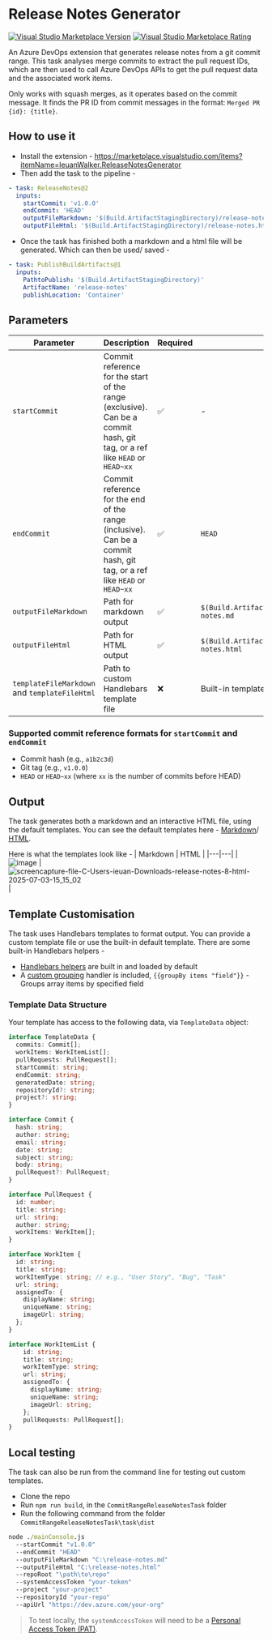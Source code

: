 # Release Notes Generator
[![Visual Studio Marketplace Version](https://img.shields.io/visual-studio-marketplace/v/IeuanWalker.ReleaseNotesGenerator)](https://marketplace.visualstudio.com/items?itemName=IeuanWalker.ReleaseNotesGenerator)
[![Visual Studio Marketplace Rating](https://img.shields.io/visual-studio-marketplace/stars/IeuanWalker.ReleaseNotesGenerator)](https://marketplace.visualstudio.com/items?itemName=IeuanWalker.ReleaseNotesGenerator)

An Azure DevOps extension that generates release notes from a git commit range. This task analyses merge commits to extract the pull request IDs, which are then used to call Azure DevOps APIs to get the pull request data and the associated work items.

Only works with squash merges, as it operates based on the commit message. It finds the PR ID from commit messages in the format: `Merged PR {id}: {title}`.

## How to use it
- Install the extension - https://marketplace.visualstudio.com/items?itemName=IeuanWalker.ReleaseNotesGenerator
- Then add the task to the pipeline - 
```yaml
- task: ReleaseNotes@2
  inputs:
    startCommit: 'v1.0.0'
    endCommit: 'HEAD'
    outputFileMarkdown: '$(Build.ArtifactStagingDirectory)/release-notes.md'
    outputFileHtml: '$(Build.ArtifactStagingDirectory)/release-notes.html'
```
- Once the task has finished both a markdown and a html file will be generated. Which can then be used/ saved -
```yaml
- task: PublishBuildArtifacts@1
  inputs:
    PathtoPublish: '$(Build.ArtifactStagingDirectory)'
    ArtifactName: 'release-notes'
    publishLocation: 'Container'
```

## Parameters
| Parameter | Description | Required | Default |
|-----------|-------------|----------|---------|
| `startCommit` | Commit reference for the start of the range (exclusive). Can be a commit hash, git tag, or a ref like `HEAD` or `HEAD~xx` | ✅ | - |
| `endCommit` | Commit reference for the end of the range (inclusive). Can be a commit hash, git tag, or a ref like `HEAD` or `HEAD~xx` | ✅ | `HEAD` |
| `outputFileMarkdown` | Path for markdown output | ✅ | `$(Build.ArtifactStagingDirectory)/release-notes.md` |
| `outputFileHtml`     | Path for HTML output     | ✅ | `$(Build.ArtifactStagingDirectory)/release-notes.html` |
| `templateFileMarkdown` and `templateFileHtml` | Path to custom Handlebars template file | ❌ | Built-in template |

### Supported commit reference formats for `startCommit` and `endCommit`
- Commit hash (e.g., `a1b2c3d`)
- Git tag (e.g., `v1.0.0`)
- `HEAD` or `HEAD~xx` (where `xx` is the number of commits before HEAD)

## Output
The task generates both a markdown and an interactive HTML file, using the default templates. You can see the default templates here - [Markdown](https://github.com/IeuanWalker/AzureDevops-GenerateReleaseNotes/blob/master/CommitRangeReleaseNotesTask/task/defaultTemplateMarkdown.hbs)/ [HTML](https://github.com/IeuanWalker/AzureDevops-GenerateReleaseNotes/blob/master/CommitRangeReleaseNotesTask/task/defaultTemplateHtml.hbs).

Here is what the templates look like - 
| Markdown | HTML |
|---|---|
| ![image](https://github.com/user-attachments/assets/f39bb498-41a0-4514-9c25-007246b7b62e) | ![screencapture-file-C-Users-ieuan-Downloads-release-notes-8-html-2025-07-03-15_15_02](https://github.com/user-attachments/assets/4b2529a8-4597-460f-b90d-341677c3153a) |

## Template Customisation
The task uses Handlebars templates to format output. You can provide a custom template file or use the built-in default template.
There are some built-in Handlebars helpers - 
- [Handlebars helpers](https://github.com/helpers/handlebars-helpers) are built in and loaded by default
- A [custom grouping](https://github.com/IeuanWalker/AzureDevops-GenerateReleaseNotes/blob/master/CommitRangeReleaseNotesTask/task/utils/TemplateUtils.ts) handler is included, `{{groupBy items "field"}}` - Groups array items by specified field

### Template Data Structure
Your template has access to the following data, via `TemplateData` object:

```typescript
interface TemplateData {
  commits: Commit[];
  workItems: WorkItemList[];
  pullRequests: PullRequest[];
  startCommit: string;
  endCommit: string;
  generatedDate: string;
  repositoryId?: string;
  project?: string;
}

interface Commit {
  hash: string;
  author: string;
  email: string;
  date: string;
  subject: string;
  body: string;
  pullRequest?: PullRequest;
}

interface PullRequest {
  id: number;
  title: string;
  url: string;
  author: string;
  workItems: WorkItem[];
}

interface WorkItem {
  id: string;
  title: string;
  workItemType: string; // e.g., "User Story", "Bug", "Task"
  url: string;
  assignedTo: {
    displayName: string;
    uniqueName: string;
    imageUrl: string;
  };
}

interface WorkItemList {
    id: string;
    title: string;
    workItemType: string; 
    url: string;
    assignedTo: {
      displayName: string;
      uniqueName: string;
      imageUrl: string;
    };
    pullRequests: PullRequest[];
}
```

## Local testing
The task can also be run from the command line for testing out custom templates.

- Clone the repo
- Run `npm run build`, in the `CommitRangeReleaseNotesTask` folder
- Run the following command from the folder `CommitRangeReleaseNotesTask\task\dist`
```cmd
node ./mainConsole.js 
  --startCommit "v1.0.0" 
  --endCommit "HEAD" 
  --outputFileMarkdown "C:\release-notes.md" 
  --outputFileHtml "C:\release-notes.html" 
  --repoRoot "\path\to\repo" 
  --systemAccessToken "your-token" 
  --project "your-project" 
  --repositoryId "your-repo" 
  --apiUrl "https://dev.azure.com/your-org"
```
> To test locally, the `systemAccessToken` will need to be a [Personal Access Token (PAT)](https://learn.microsoft.com/en-us/azure/devops/organizations/accounts/use-personal-access-tokens-to-authenticate?view=azure-devops&tabs=Windows).
